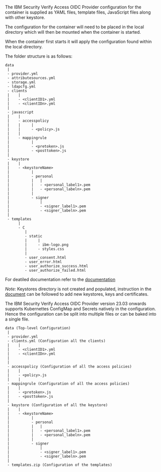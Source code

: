 

The IBM Security Verify Access OIDC Provider configuration for the container is supplied as YAML files, template files, JavaScript files along with other keystore. 

The configuration for the container will need to be placed in the local directory which will then be mounted when the container is started.

When the container first starts it will apply the configuration found within the local directory.

The folder structure is as follows:
```
data
 |
 - provider.yml
 - attributesources.yml
 - storage.yml
 - ldapcfg.yml
 - clients
 |    |
 |    - <clientID1>.yml
 |    - <clientIDn>.yml
 |
 - javascript
 |    |
 |    - accesspolicy
 |    |     |
 |    |     - <policy>.js
 |    |
 |    - mappingrule
 |          |
 |          - <pretoken>.js
 |          - <posttoken>.js
 |
 - keystore
 |    |
 |    - <keystoreName>
 |          |
 |          - personal
 |          |   |
 |          |   - <personal_label1>.pem
 |          |   - <personal_labeln>.pem
 |          |
 |          - signer
 |              |
 |              - <signer_label1>.pem
 |              - <signer_labeln>.pem
 |
 - templates
      |
      - C
         |
         - static
         |     |
         |     - ibm-logo.png
         |     - styles.css
         |
         - user_consent.html
         - user_error.html
         - user_authorize_success.html
         - user_authorize_failed.html

```

For deatiled documentation refer to the [documentation](https://docs.verify.ibm.com/ibm-security-verify-access/docs)

*Note:* Keystores directory is not created and populated, instruction in the [document](https://docs.verify.ibm.com/ibm-security-verify-access/docs/concepts-keystores) can be followed to add new keystores, keys and certificates.


The IBM Security Verify Access OIDC Provider version 23.03 onwards supports Kubernettes ConfigMap and Secrets natively in the configuration. Hence the configuration can be split into multiple files or can be baked into a single file.



```
data (Top-level Configuration)
 |
 - provider.yml
 - clients.yml (Configuration all the clients)
 |    |
 |    - <clientID1>.yml
 |    - <clientIDn>.yml
 |
 |
 - accesspolicy (Configuration of all the access policies)
 |    |     
 |    - <policy>.js
 |    |
 - mappingrule (Configuration of all the access policies)
 |    |
 |    - <pretoken>.js
 |    - <posttoken>.js
 |
 - keystore (Configuration of all the keystore)
 |    |
 |    - <keystoreName>
 |          |
 |          - personal
 |          |   |
 |          |   - <personal_label1>.pem
 |          |   - <personal_labeln>.pem
 |          |
 |          - signer
 |              |
 |              - <signer_label1>.pem
 |              - <signer_labeln>.pem
 |
 - templates.zip (Configuration of the templates)

```